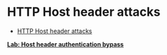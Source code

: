 # HTTP Host header attacks

- [HTTP Host header attacks](https://portswigger.net/web-security/host-header)

[**Lab: Host header authentication bypass**](HTTP%20Host%20header%20attacks%205e5ad0c0c43145c7ad3758aafc277441/Lab%20Host%20header%20authentication%20bypass%2090a1ef6e69e54ff585daee91a4d25a02.md)